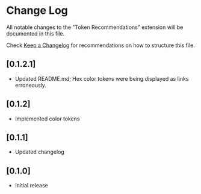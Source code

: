 # Change Log

All notable changes to the "Token Recommendations" extension will be documented in this file.

Check [Keep a Changelog](http://keepachangelog.com/) for recommendations on how to structure this file.

## [0.1.2.1]
- Updated README.md; Hex color tokens were being displayed as links erroneously.

## [0.1.2]
- Implemented color tokens

## [0.1.1]
- Updated changelog

## [0.1.0]
- Initial release